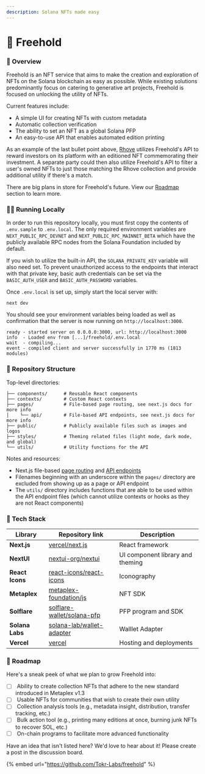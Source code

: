 ```yaml
---
description: Solana NFTs made easy
---
```


# 🎊 Freehold

### 🔮 Overview

Freehold is an NFT service that aims to make the creation and exploration of NFTs on the Solana blockchain as easy as possible. While existing solutions predominantly focus on catering to generative art projects, Freehold is focused on unlocking the utility of NFTs.

Current features include:

* A simple UI for creating NFTs with custom metadata
* Automatic collection verification
* The ability to set an NFT as a global Solana PFP
* An easy-to-use API that enables automated edition printing

As an example of the last bullet point above, [Rhove](https://rhove.com/) utilizes Freehold's API to reward investors on its platform with an editioned NFT commemorating their investment. A separate party could then also utilize Freehold's API to filter a user's owned NFTs to just those matching the Rhove collection and provide additional utility if there's a match.

There are big plans in store for Freehold's future. View our [Roadmap](https://github.com/Tokr-Labs/freehold#-roadmap) section to learn more.

### 🧑‍💻 Running Locally

In order to run this repository locally, you must first copy the contents of `.env.sample` to `.env.local`. The only required environment variables are `NEXT_PUBLIC_RPC_DEVNET` and `NEXT_PUBLIC_RPC_MAINNET_BETA` which have the publicly available RPC nodes from the Solana Foundation included by default.

If you wish to utilize the built-in API, the `SOLANA_PRIVATE_KEY` variable will also need set. To prevent unauthorized access to the endpoints that interact with that private key, basic auth credentials can be set via the `BASIC_AUTH_USER` and `BASIC_AUTH_PASSWORD` variables.

Once `.env.local` is set up, simply start the local server with:

```
next dev
```

You should see your environment variables being loaded as well as confirmation that the server is now running on `http://localhost:3000`.

```
ready - started server on 0.0.0.0:3000, url: http://localhost:3000
info  - Loaded env from [...]/freehold/.env.local
wait  - compiling...
event - compiled client and server successfully in 1770 ms (1813 modules)
```

### 📑 Repository Structure

Top-level directories:

```
├── components/      # Reusable React components
├── contexts/        # Custom React contexts
├── pages/           # File-based page routing, see next.js docs for more info
│    └── api/        # File-based API endpoints, see next.js docs for more info
├── public/          # Publicly available files such as images and logos
├── styles/          # Theming related files (light mode, dark mode, and global)
└── utils/           # Utility functions for the API
```

Notes and resources:

* Next.js file-based [page routing](https://nextjs.org/docs/basic-features/pages) and [API endpoints](https://nextjs.org/docs/api-routes/introduction)
* Filenames beginning with an underscore within the `pages/` directory are excluded from showing up as a page or API endpoint
* The `utils/` directory includes functions that are able to be used within the API endpoint files (which cannot utilize contexts or hooks as they are not React components)

### 🦾 Tech Stack

| **Library**     | **Repository link**                                                         | **Description**                  |
| --------------- | --------------------------------------------------------------------------- | -------------------------------- |
| **Next.js**     | [vercel/next.js](https://github.com/vercel/next.js)                         | React framework                  |
| **NextUI**      | [nextui-org/nextui](https://github.com/nextui-org/nextui)                   | UI component library and theming |
| **React Icons** | [react-icons/react-icons](https://github.com/react-icons/react-icons)       | Iconography                      |
| **Metaplex**    | [metaplex-foundation/js](https://github.com/metaplex-foundation/js)         | NFT SDK                          |
| **Solflare**    | [solflare-wallet/solana-pfp](https://github.com/solflare-wallet/solana-pfp) | PFP program and SDK              |
| **Solana Labs** | [solana-lab/wallet-adapter](https://github.com/solana-labs/wallet-adapter)  | Walllet Adapter                  |
| **Vercel**      | [vercel](https://github.com/vercel)                                         | Hosting and deployments          |

### 🚀 Roadmap

Here's a sneak peek of what we plan to grow Freehold into:

* [ ] &#x20;Ability to create collection NFTs that adhere to the new standard introduced in Metaplex v1.3
* [ ] &#x20;Usable NFTs for communities that wish to create their own utility
* [ ] &#x20;Collection analysis tools (e.g., metadata insight, distribution, transfer tracking, etc.)
* [ ] &#x20;Bulk action tool (e.g., printing many editions at once, burning junk NFTs to recover SOL, etc.)
* [ ] &#x20;On-chain programs to facilitate more advanced functionality

Have an idea that isn't listed here? We'd love to hear about it! Please create a post in the discussion board.

{% embed url="https://github.com/Tokr-Labs/freehold" %}
